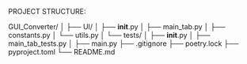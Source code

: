 PROJECT STRUCTURE:

GUI_Converter/
│
├── UI/
│   ├── __init__.py
│   ├── main_tab.py
│   ├── constants.py
│   └── utils.py
│
└── tests/
│   ├── __init__.py
│   ├── main_tab_tests.py
│
├── main.py
├── .gitignore
├── poetry.lock
├── pyproject.toml
└── README.md
